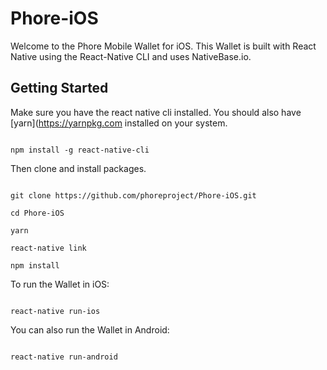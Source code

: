 # Phore-iOS

Welcome to the Phore Mobile Wallet for iOS. This Wallet is built with React Native using the React-Native CLI and uses NativeBase.io. 


## Getting Started

Make sure you have the react native cli installed. You should also have [yarn](https://yarnpkg.com installed on your system.

```

npm install -g react-native-cli

```

Then clone and install packages. 

```

git clone https://github.com/phoreproject/Phore-iOS.git

cd Phore-iOS

yarn

react-native link 

npm install

```


To run the Wallet in iOS: 

```

react-native run-ios

```

You can also run the Wallet in Android: 

```

react-native run-android

```